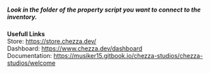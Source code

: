 ##### **Look in the folder of the property script you want to connect to the inventory.**

**Usefull Links**\
Store: <https://store.chezza.dev/>\
Dashboard: <https://www.chezza.dev/dashboard>\
Documentation: <https://musiker15.gitbook.io/chezza-studios/chezza-studios/welcome>